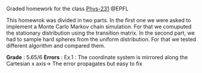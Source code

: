 Graded homework for the class [Phys-231](https://isa.epfl.ch/imoniteur_ISAP/!itffichecours.htm?ww_i_matiere=3575330530&amp;amp;ww_x_anneeacad=2305107546&amp;amp;ww_i_section=945571&amp;amp;ww_i_niveau=6683117&amp;amp;ww_c_langue=fr) @EPFL

This homewrok was divided in two parts. 
In the first one we were asked to implement a Monte Carlo Markov chain simulation. For that we comuputed the stationary distribution using the transition matrix.
In the second part, we had to sample hard spheres from the uniform distribution. For that we tested different algorithm and compared them.

**Grade** : 5.65/6
**Errors** : Ex.1 : The coordinate system is mirrored along the Cartesian x axis-> The error propagates but easy to fix
